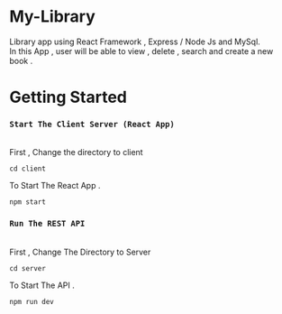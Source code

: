 # My-Library
Library app using React Framework , Express / Node Js and MySql. <br/>
In this App , user will be able to view , delete , search and create a new book . 

# Getting Started 
### `Start The Client Server (React App)`

<br/>
First , Change the directory to client

```
cd client 
```

To Start The React App . 

```
npm start
```

### `Run The REST API` 

<br/>
First , Change The Directory to Server

```
cd server 
```

To Start The API . 

```
npm run dev
```


